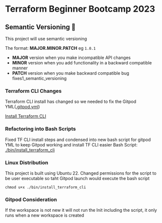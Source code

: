 # Terraform Beginner Bootcamp 2023

## Semantic Versioning :mage:
This project will use semantic versioning

The format:
**MAJOR.MINOR.PATCH**  eg `1.0.1`

- **MAJOR** version when you make incompatible API changes
- **MINOR** version when you add functionality in a backward compatible manner
- **PATCH** version when you make backward compatible bug fixes1_semantic_versioning

### Terraform CLI Changes
Terraform CLI install has changed so we needed to fix the Gitpod YML([.gitpod.yml](.gitpod.yml))

[Install Terraform CLI](https://developer.hashicorp.com/terraform/tutorials/aws-get-started/install-cli)

### Refactoring into Bash Scripts

Fixed TF CLI install steps and condensed into new bash script for gitpod YML to keep Gitpod working and install TF CLI easier
Bash Script: [./bin/install_terraform_cli](./bin/install_terraform_cli)

### Linux Distribution
This project is built using Ubuntu 22.
Changed permissions for the script to be user executable so taht Gitpod launch would execute the bash script
```
chmod u+x ./bin/install_terraform_cli
```
### Gitpod Consideration
If the workspace is not new it will not run the Init including the script, it only runs when a new workspace is created




